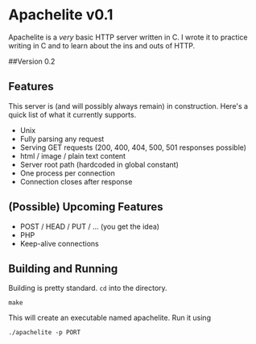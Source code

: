 # Apachelite v0.1
Apachelite is a *very* basic HTTP server written in C. I wrote it to
practice writing in C and to learn about the ins and outs of HTTP.

##Version
0.2

## Features
This server is (and will possibly always remain) in
construction. Here's a quick list of what it currently supports.

+ Unix
+ Fully parsing any request
+ Serving GET requests (200, 400, 404, 500, 501 responses possible)
+ html / image / plain text content
+ Server root path (hardcoded in global constant)
+ One process per connection
+ Connection closes after response

## (Possible) Upcoming Features
+ POST / HEAD / PUT / ... (you get the idea)
+ PHP
+ Keep-alive connections

## Building and Running
Building is pretty standard. `cd` into the directory.

    make

This will create an executable named apachelite. Run it using

    ./apachelite -p PORT

